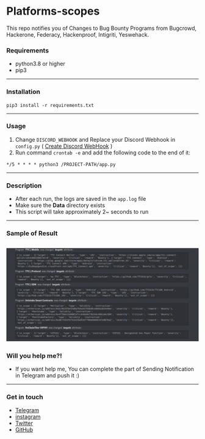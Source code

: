# Platforms-scopes

This repo notifies you of Changes to Bug Bounty Programs from Bugcrowd, Hackerone, Federacy, Hackenproof, Intigriti,
Yeswehack.

### Requirements

* python3.8 or higher
* pip3
---
### Installation

```shell
pip3 install -r requirements.txt
```

--- 
### Usage

1. Change `DISCORD_WEBHOOK` and Replace your Discord Webhook in `config.py`
( [Create Discord WebHook](https://support.discord.com/hc/en-us/articles/228383668-Intro-to-Webhooks) )
2. Run command ```crontab -e``` and add the following code to the end of it:
```
*/5 * * * * python3 /PROJECT-PATH/app.py 
```

---
### Description 
- After each run, the logs are saved in the `app.log` file
- Make sure the **Data** directory exists
- This script will take approximately 2~ seconds to run

---
### Sample of Result
![](SampleResult.png)
---
### Will you help me?!
* If you want help me, You can complete the part of Sending Notification in Telegram and push it :)

---
### Get in touch
- [Telegram](https://t.me/ReymoRed)
- [instagram](https://ig.me/ReymoRed)
- [Twitter](https://twitter.com/ReymoRed)
- [GitHub](https://github.com/ReymoRed)
 
